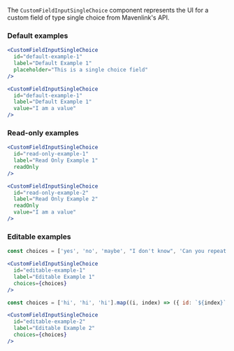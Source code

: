The `CustomFieldInputSingleChoice` component represents the UI for a custom field of type single choice from Mavenlink's API.

### Default examples

```jsx
<CustomFieldInputSingleChoice
  id="default-example-1"
  label="Default Example 1"
  placeholder="This is a single choice field"
/>

<CustomFieldInputSingleChoice
  id="default-example-1"
  label="Default Example 1"
  value="I am a value"
/>
```

### Read-only examples

```jsx
<CustomFieldInputSingleChoice
  id="read-only-example-1"
  label="Read Only Example 1"
  readOnly
/>

<CustomFieldInputSingleChoice
  id="read-only-example-2"
  label="Read Only Example 2"
  readOnly
  value="I am a value"
/>
```

### Editable examples

```jsx
const choices = ['yes', 'no', 'maybe', "I don't know", 'Can you repeat the question?'].map(i => ({ id: i, label: i }));

<CustomFieldInputSingleChoice
  id="editable-example-1"
  label="Editable Example 1"
  choices={choices}
/>
```

```jsx
const choices = ['hi', 'hi', 'hi'].map((i, index) => ({ id: `${index}`, label: i }));

<CustomFieldInputSingleChoice
  id="editable-example-2"
  label="Editable Example 2"
  choices={choices}
/>
```
